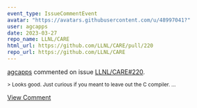 ```yaml
---
event_type: IssueCommentEvent
avatar: "https://avatars.githubusercontent.com/u/48997041?"
user: agcapps
date: 2023-03-27
repo_name: LLNL/CARE
html_url: https://github.com/LLNL/CARE/pull/220
repo_url: https://github.com/LLNL/CARE
---
```


<a href='https://github.com/agcapps' target='_blank'>agcapps</a> commented on issue <a href='https://github.com/LLNL/CARE/pull/220' target='_blank'>LLNL/CARE#220</a>.

<small>> Looks good. Just curious if you meant to leave out the C compiler....</small>

<a href='https://github.com/LLNL/CARE/pull/220' target='_blank'>View Comment</a>